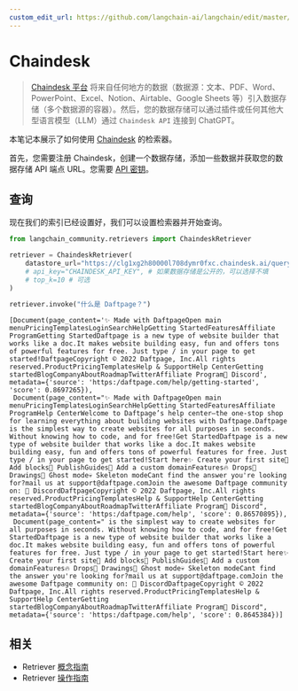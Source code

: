 ```yaml
---
custom_edit_url: https://github.com/langchain-ai/langchain/edit/master/docs/docs/integrations/retrievers/chaindesk.ipynb
---
```


# Chaindesk

>[Chaindesk 平台](https://docs.chaindesk.ai/introduction) 将来自任何地方的数据（数据源：文本、PDF、Word、PowerPoint、Excel、Notion、Airtable、Google Sheets 等）引入数据存储（多个数据源的容器）。然后，您的数据存储可以通过插件或任何其他大型语言模型（LLM）通过 `Chaindesk API` 连接到 ChatGPT。

本笔记本展示了如何使用 [Chaindesk](https://www.chaindesk.ai/) 的检索器。

首先，您需要注册 Chaindesk，创建一个数据存储，添加一些数据并获取您的数据存储 API 端点 URL。您需要 [API 密钥](https://docs.chaindesk.ai/api-reference/authentication)。

## 查询

现在我们的索引已经设置好，我们可以设置检索器并开始查询。

```python
from langchain_community.retrievers import ChaindeskRetriever
```

```python
retriever = ChaindeskRetriever(
    datastore_url="https://clg1xg2h80000l708dymr0fxc.chaindesk.ai/query",
    # api_key="CHAINDESK_API_KEY", # 如果数据存储是公开的，可以选择不填
    # top_k=10 # 可选
)
```

```python
retriever.invoke("什么是 Daftpage？")
```

```output
[Document(page_content='✨ Made with DaftpageOpen main menuPricingTemplatesLoginSearchHelpGetting StartedFeaturesAffiliate ProgramGetting StartedDaftpage is a new type of website builder that works like a doc.It makes website building easy, fun and offers tons of powerful features for free. Just type / in your page to get started!DaftpageCopyright © 2022 Daftpage, Inc.All rights reserved.ProductPricingTemplatesHelp & SupportHelp CenterGetting startedBlogCompanyAboutRoadmapTwitterAffiliate Program👾 Discord', metadata={'source': 'https:/daftpage.com/help/getting-started', 'score': 0.8697265}),
 Document(page_content="✨ Made with DaftpageOpen main menuPricingTemplatesLoginSearchHelpGetting StartedFeaturesAffiliate ProgramHelp CenterWelcome to Daftpage’s help center—the one-stop shop for learning everything about building websites with Daftpage.Daftpage is the simplest way to create websites for all purposes in seconds. Without knowing how to code, and for free!Get StartedDaftpage is a new type of website builder that works like a doc.It makes website building easy, fun and offers tons of powerful features for free. Just type / in your page to get started!Start here✨ Create your first site🧱 Add blocks🚀 PublishGuides🔖 Add a custom domainFeatures🔥 Drops🎨 Drawings👻 Ghost mode💀 Skeleton modeCant find the answer you're looking for?mail us at support@daftpage.comJoin the awesome Daftpage community on: 👾 DiscordDaftpageCopyright © 2022 Daftpage, Inc.All rights reserved.ProductPricingTemplatesHelp & SupportHelp CenterGetting startedBlogCompanyAboutRoadmapTwitterAffiliate Program👾 Discord", metadata={'source': 'https:/daftpage.com/help', 'score': 0.86570895}),
 Document(page_content=" is the simplest way to create websites for all purposes in seconds. Without knowing how to code, and for free!Get StartedDaftpage is a new type of website builder that works like a doc.It makes website building easy, fun and offers tons of powerful features for free. Just type / in your page to get started!Start here✨ Create your first site🧱 Add blocks🚀 PublishGuides🔖 Add a custom domainFeatures🔥 Drops🎨 Drawings👻 Ghost mode💀 Skeleton modeCant find the answer you're looking for?mail us at support@daftpage.comJoin the awesome Daftpage community on: 👾 DiscordDaftpageCopyright © 2022 Daftpage, Inc.All rights reserved.ProductPricingTemplatesHelp & SupportHelp CenterGetting startedBlogCompanyAboutRoadmapTwitterAffiliate Program👾 Discord", metadata={'source': 'https:/daftpage.com/help', 'score': 0.8645384})]
```

## 相关

- Retriever [概念指南](/docs/concepts/#retrievers)
- Retriever [操作指南](/docs/how_to/#retrievers)